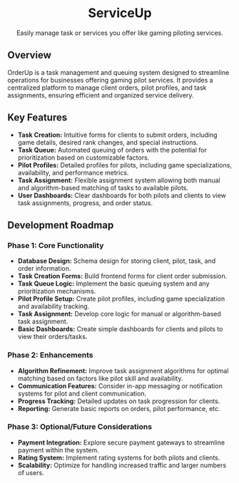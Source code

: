 <h1 align="center">ServiceUp</h1>
<p align="center">Easily manage task or services you offer like gaming piloting services.</p>

## Overview
OrderUp is a task management and queuing system designed to streamline operations for businesses offering gaming pilot services. It provides a centralized platform to manage client orders, pilot profiles, and task assignments, ensuring efficient and organized service delivery.

## Key Features
* **Task Creation:** Intuitive forms for clients to submit orders, including game details, desired rank changes, and special instructions.
* **Task Queue:** Automated queuing of orders with the potential for prioritization based on customizable factors.
* **Pilot Profiles:** Detailed profiles for pilots, including game specializations, availability, and performance metrics.
* **Task Assignment:** Flexible assignment system allowing both manual and algorithm-based matching of tasks to available pilots.
* **User Dashboards:** Clear dashboards for both pilots and clients to view task assignments, progress, and order status.

## Development Roadmap
### **Phase 1:** Core Functionality
* **Database Design:** Schema design for storing client, pilot, task, and order information.
* **Task Creation Forms:** Build frontend forms for client order submission.
* **Task Queue Logic:** Implement the basic queuing system and any prioritization mechanisms.
* **Pilot Profile Setup:** Create pilot profiles, including game specialization and availability tracking.
* **Task Assignment:** Develop core logic for manual or algorithm-based task assignment.
* **Basic Dashboards:** Create simple dashboards for clients and pilots to view their orders/tasks.

### **Phase 2:** Enhancements
* **Algorithm Refinement:** Improve task assignment algorithms for optimal matching based on factors like pilot skill and availability.
* **Communication Features:** Consider in-app messaging or notification systems for pilot and client communication.
* **Progress Tracking:** Detailed updates on task progression for clients.
* **Reporting:** Generate basic reports on orders, pilot performance, etc.

### **Phase 3:** Optional/Future Considerations
* **Payment Integration:** Explore secure payment gateways to streamline payment within the system.
* **Rating System:** Implement rating systems for both pilots and clients.
* **Scalability:** Optimize for handling increased traffic and larger numbers of users.

